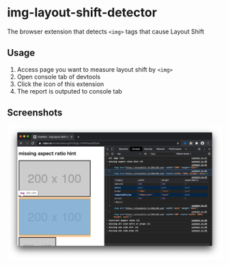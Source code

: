 # img-layout-shift-detector

The browser extension that detects `<img>` tags that cause Layout Shift

## Usage

1. Access page you want to measure layout shift by `<img>`
1. Open console tab of devtools
1. Click the icon of this extension
1. The report is outputed to console tab

## Screenshots

![Screenshot](./static/screenshot.png?raw=true)

